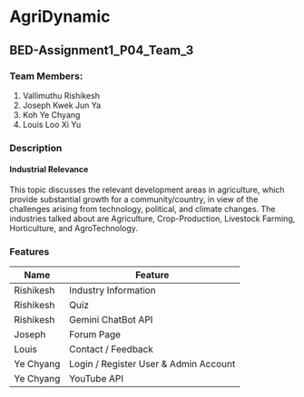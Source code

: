 # AgriDynamic
## BED-Assignment1_P04_Team_3

### Team Members:
1. Vallimuthu Rishikesh
2. Joseph Kwek Jun Ya
3. Koh Ye Chyang
4. Louis Loo Xi Yu

### Description
#### Industrial Relevance
This topic discusses the relevant development areas in agriculture, which provide substantial growth for a community/country, in view of the challenges arising from technology, political, and climate changes. The industries talked about are Agriculture, Crop-Production, Livestock Farming, Horticulture, and AgroTechnology.

### Features

| Name        | Feature                            |
|-------------|------------------------------------|
| Rishikesh   | Industry Information               |
| Rishikesh   | Quiz                               |
| Rishikesh   | Gemini ChatBot API                 |
| Joseph      | Forum Page                         |
| Louis       | Contact / Feedback                 |
| Ye Chyang   | Login / Register User & Admin Account |
| Ye Chyang   | YouTube API                        |
